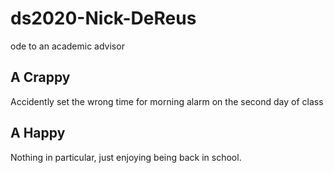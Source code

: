 # ds2020-Nick-DeReus
ode to an academic advisor

## A Crappy
Accidently set the wrong time for morning alarm on the second day of class

## A Happy
Nothing in particular, just enjoying being back in school.
